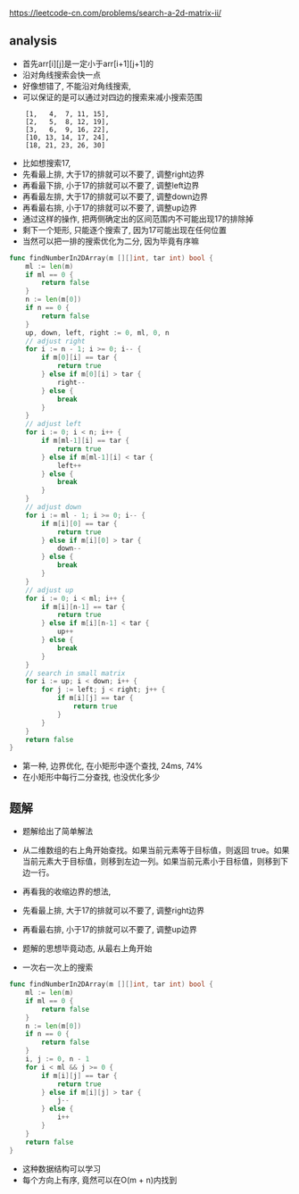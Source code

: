 https://leetcode-cn.com/problems/search-a-2d-matrix-ii/

## analysis
- 首先arr[i][j]是一定小于arr[i+1][j+1]的
- 沿对角线搜索会快一点
- 好像想错了, 不能沿对角线搜索, 
- 可以保证的是可以通过对四边的搜索来减小搜索范围
```
    [1,   4,  7, 11, 15],
    [2,   5,  8, 12, 19],
    [3,   6,  9, 16, 22],
    [10, 13, 14, 17, 24],
    [18, 21, 23, 26, 30]
```
- 比如想搜索17,
- 先看最上排, 大于17的排就可以不要了, 调整right边界
- 再看最下排, 小于17的排就可以不要了, 调整left边界
- 再看最左排, 大于17的排就可以不要了, 调整down边界
- 再看最右排, 小于17的排就可以不要了, 调整up边界
- 通过这样的操作, 把两侧确定出的区间范围内不可能出现17的排除掉
- 剩下一个矩形, 只能逐个搜索了, 因为17可能出现在任何位置
- 当然可以把一排的搜索优化为二分, 因为毕竟有序嘛
```go
func findNumberIn2DArray(m [][]int, tar int) bool {
    ml := len(m)
    if ml == 0 {
        return false
    }
    n := len(m[0])
    if n == 0 {
        return false
    }
    up, down, left, right := 0, ml, 0, n
    // adjust right
    for i := n - 1; i >= 0; i-- {
        if m[0][i] == tar {
            return true
        } else if m[0][i] > tar {
            right--
        } else {
            break
        }
    }
    // adjust left
    for i := 0; i < n; i++ {
        if m[ml-1][i] == tar {
            return true
        } else if m[ml-1][i] < tar {
            left++
        } else {
            break
        }
    }
    // adjust down
    for i := ml - 1; i >= 0; i-- {
        if m[i][0] == tar {
            return true
        } else if m[i][0] > tar {
            down--
        } else {
            break
        }
    }
    // adjust up
    for i := 0; i < ml; i++ {
        if m[i][n-1] == tar {
            return true
        } else if m[i][n-1] < tar {
            up++
        } else {
            break
        }
    }
    // search in small matrix
    for i := up; i < down; i++ {
        for j := left; j < right; j++ {
            if m[i][j] == tar {
                return true
            }
        }
    }
    return false
}
```
- 第一种, 边界优化, 在小矩形中逐个查找, 24ms, 74%
- 在小矩形中每行二分查找, 也没优化多少

## 题解
- 题解给出了简单解法
- 从二维数组的右上角开始查找。如果当前元素等于目标值，则返回 true。如果当前元素大于目标值，则移到左边一列。如果当前元素小于目标值，则移到下边一行。

- 再看我的收缩边界的想法,
- 先看最上排, 大于17的排就可以不要了, 调整right边界
- 再看最右排, 小于17的排就可以不要了, 调整up边界

- 题解的思想毕竟动态, 从最右上角开始
- 一次右一次上的搜索
```go
func findNumberIn2DArray(m [][]int, tar int) bool {
    ml := len(m)
    if ml == 0 {
        return false
    }
    n := len(m[0])
    if n == 0 {
        return false
    }
    i, j := 0, n - 1
    for i < ml && j >= 0 {
        if m[i][j] == tar {
            return true
        } else if m[i][j] > tar {
            j--
        } else {
            i++
        }
    }
    return false
}
```
- 这种数据结构可以学习
- 每个方向上有序, 竟然可以在O(m + n)内找到